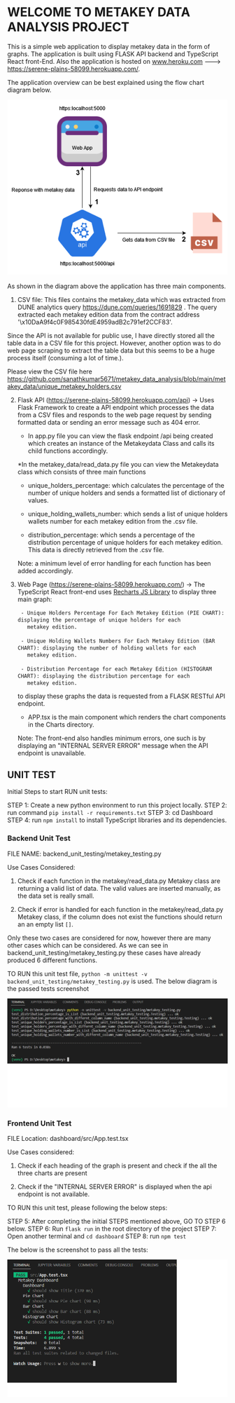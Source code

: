 <h1>WELCOME TO METAKEY DATA ANALYSIS PROJECT</h1>

This is a simple web application to display metakey data in the form of graphs. The application is built using FLASK API backend and TypeScript React front-End. Also the application is hosted on www.heroku.com ---> https://serene-plains-58099.herokuapp.com/.

The application overview can be best explained using the flow chart diagram below. 

<p align="center">
  <img src="https://github.com/sanathkumar5671/metakey_data_analysis/blob/main/images/FlowDiagram.png" />
</p>

As shown in the diagram above the application has three main components.

1. CSV file: This files contains the metakey_data which was extracted from DUNE analytics query https://dune.com/queries/1691829 .
The query extracted each metakey edition data from the contract address '\x10DaA9f4c0F985430fdE4959adB2c791ef2CCF83'. 

Since the API is not available for public use, I have directly stored all the table data in a CSV file for this project. However, another option was to do web page scraping to extract the table data but this seems to be a huge process itself (consuming a lot of time.).

Please view the CSV file here https://github.com/sanathkumar5671/metakey_data_analysis/blob/main/metakey_data/unique_metakey_holders.csv

2. Flask API (https://serene-plains-58099.herokuapp.com/api) -> Uses Flask Framework to create a API endpoint which processes the data from a CSV files and responds to the web page request by sending formatted data or sending an error message such as 404 error.

    * In app.py file you can view the flask endpoint /api being created which creates an instance of the Metakeydata Class and calls its child functions accordingly.

    *In the metakey_data/read_data.py file you can view the Metakeydata class which consists of three main functions
      
      - unique_holders_percentage: which calculates the percentage of the number of unique holders and sends a formatted  list of 
        dictionary of values.

      - unique_holding_wallets_number: which sends a list of unique holders wallets number for each metakey edition from the 
        .csv file.
     
      - distribution_percentage: which sends a percentage of the distribution percentage of unique holders for each metakey 
        edition. This data is directly retrieved from the .csv file.

    Note: a minimum level of error handling for each function has been added accordingly.

3. Web Page (https://serene-plains-58099.herokuapp.com/) -> The TypeScript React front-end uses <a href="https://recharts.org">Recharts JS Library</a> to display three main graph:

        - Unique Holders Percentage For Each Metakey Edition (PIE CHART): displaying the percentage of unique holders for each 
          metakey edition.

        - Unique Holding Wallets Numbers For Each Metakey Edition (BAR CHART): displaying the number of holding wallets for each 
          metakey edition.

        - Distribution Percentage for each Metakey Edition (HISTOGRAM CHART): displaying the distribution percentage for each 
          metakey edition.
  
    to display these graphs the data is requested from a FLASK RESTful API endpoint.

     * APP.tsx is the main component which renders the chart components in the Charts directory.

     Note: The front-end also handles minimum errors, one such is by displaying an "INTERNAL SERVER ERROR" message when the API endpoint is unavailable.

<h2>UNIT TEST</h2>

Initial Steps to start RUN unit tests:

STEP 1: Create a new python environment to run this project locally.
STEP 2: run command `pip install -r requirements.txt` 
STEP 3: cd Dashboard
STEP 4: run `npm install` to install TypeScript libraries and its dependencies.

<h3>Backend Unit Test</h3>
FILE NAME: backend_unit_testing/metakey_testing.py

Use Cases Considered:

1. Check if each function in the metakey/read_data.py Metakey class are returning a valid list of data. The valid values are inserted manually, as the data set is really small.

2. Check if error is handled for each function in the metakey/read_data.py Metakey class, if the column does not exist the functions should return an an empty list `[]`. 

Only these two cases are considered for now, however there are many other cases which can be considered. As we can see in backend_unit_testing/metakey_testing.py these cases have already produced 6 different functions.

TO RUN this unit test file, `python -m unittest -v backend_unit_testing/metakey_testing.py` is used. The below diagram is the passed tests screenshot

<p align="center">
  <img src="https://github.com/sanathkumar5671/metakey_data_analysis/blob/main/images/backend_unit_test_results.png" />
</p>

<h3>Frontend Unit Test</h3>

FILE Location: dashboard/src/App.test.tsx

Use Cases considered:

1. Check if each heading of the graph is present and check if the all the three charts are present

2. Check if the "INTERNAL SERVER ERROR" is displayed when the api endpoint is not available.

TO RUN this unit test, please following the below steps:

STEP 5: After completing the initial STEPS mentioned above, GO TO STEP 6 below.
STEP 6: Run `flask run` in the root directory of the project
STEP 7: Open another terminal and `cd dashboard`
STEP 8: run `npm test`

The below is the screenshot to pass all the tests:

<p align="center">
  <img src="https://github.com/sanathkumar5671/metakey_data_analysis/blob/main/images/dashboard_unit_test_results.png" />
</p>

